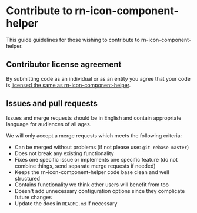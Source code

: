 # Contribute to rn-icon-component-helper

This guide guidelines for those wishing to contribute to rn-icon-component-helper.

## Contributor license agreement

By submitting code as an individual or as an entity you agree that your code is [licensed the same as rn-icon-component-helper](README.md).

## Issues and pull requests

Issues and merge requests should be in English and contain appropriate language for audiences of all ages.

We will only accept a merge requests which meets the following criteria:

* Can be merged without problems (if not please use: `git rebase master`)
* Does not break any existing functionality
* Fixes one specific issue or implements one specific feature (do not combine things, send separate merge requests if needed)
* Keeps the rn-icon-component-helper code base clean and well structured
* Contains functionality we think other users will benefit from too
* Doesn't add unnecessary configuration options since they complicate future changes
* Update the docs in `README.md` if necessary
